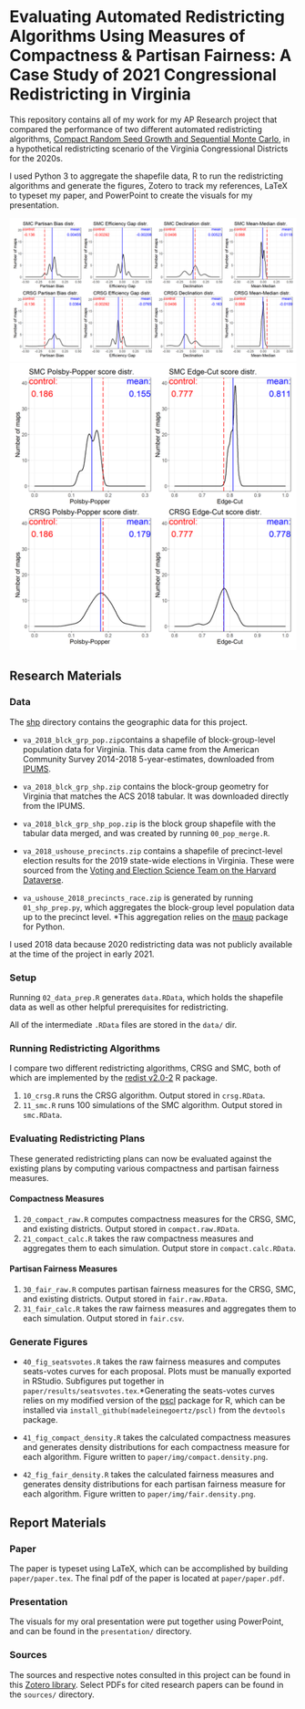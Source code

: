# Evaluating Automated Redistricting Algorithms Using Measures of Compactness & Partisan Fairness: A Case Study of 2021 Congressional Redistricting in Virginia

This repository contains all of my work for my AP Research project that compared the performance of two different automated redistricting algorithms, [Compact Random Seed Growth and Sequential Monte Carlo](https://github.com/alarm-redist/redist/releases/tag/v2.0-2), in a hypothetical redistricting scenario of the Virginia Congressional Districts for the 2020s.

I used Python 3 to aggregate the shapefile data, R to run the redistricting algorithms and generate the figures, Zotero to track my references, LaTeX to typeset my paper, and PowerPoint to create the visuals for my presentation.

![Fairness Measures Density Plot](paper/img/fair.density.png)
![Compactness Measures Density Plot](paper/img/compact.density.png)

## Research Materials

### Data

The [shp](https://github.com/madeleinegoertz/ap-research-redistricting/tree/master/shp) directory contains the geographic data for this project.

* `va_2018_blck_grp_pop.zip`contains a shapefile of block-group-level population data for Virginia. This data came from the American Community Survey 2014-2018 5-year-estimates, downloaded from [IPUMS](https://www.nhgis.org/).

* `va_2018_blck_grp_shp.zip` contains the block-group geometry for Virginia that matches the ACS 2018 tabular. It was downloaded directly from the IPUMS.
  
* `va_2018_blck_grp_shp_pop.zip` is the block group shapefile with the tabular data merged, and was created by running `00_pop_merge.R`.

* `va_2018_ushouse_precincts.zip` contains a shapefile of precinct-level election results for the 2019 state-wide elections in Virginia. These were sourced from the [Voting and Election Science Team on the Harvard Dataverse](https://dataverse.harvard.edu/file.xhtml?persistentId=doi:10.7910/DVN/UBKYRU/K8EV6K&version=34.0).

* `va_ushouse_2018_precincts_race.zip` is generated by running `01_shp_prep.py`, which aggregates the block-group level population data up to the precinct level. *This aggregation relies on the [maup](https://github.com/mggg/maup) package for Python.

I used 2018 data because 2020 redistricting data was not publicly available at the time of the project in early 2021.

### Setup

Running `02_data_prep.R` generates `data.RData`, which holds the shapefile data as well as other helpful prerequisites for redistricting.

All of the intermediate `.RData` files are stored in the `data/` dir.

### Running Redistricting Algorithms

I compare two different redistricting algorithms, CRSG and SMC, both of which are implemented by the [redist v2.0-2](https://github.com/alarm-redist/redist/releases/tag/v2.0-2) R package.

1. `10_crsg.R` runs the CRSG algorithm. Output stored in `crsg.RData`.
2. `11_smc.R` runs 100 simulations of the SMC algorithm. Output stored in `smc.RData`.

### Evaluating Redistricting Plans

These generated redistricting plans can now be evaluated against the existing plans by computing various compactness and partisan fairness measures.

#### Compactness Measures

1. `20_compact_raw.R` computes compactness measures for the CRSG, SMC, and existing districts. Output stored in `compact.raw.RData`.
2. `21_compact_calc.R` takes the raw compactness measures and aggregates them to each simulation. Output store in `compact.calc.RData`.

#### Partisan Fairness Measures

1. `30_fair_raw.R` computes partisan fairness measures for the CRSG, SMC, and existing districts. Output stored in `fair.raw.RData`.
2. `31_fair_calc.R` takes the raw fairness measures and aggregates them to each simulation. Output stored in `fair.csv`.

### Generate Figures

* `40_fig_seatsvotes.R` takes the raw fairness measures and computes seats-votes curves for each proposal. Plots must be manually exported in RStudio. Subfigures put together in `paper/results/seatsvotes.tex`.*Generating the seats-votes curves relies on my modified version of the [pscl](https://github.com/madeleinegoertz/pscl/) package for R, which can be installed via `install_github(madeleinegoertz/pscl)` from the `devtools` package.

* `41_fig_compact_density.R` takes the calculated compactness measures and generates density distributions for each compactness measure for each algorithm. Figure written to `paper/img/compact.density.png`.

* `42_fig_fair_density.R` takes the calculated fairness measures and generates density distributions for each partisan fairness measure for each algorithm. Figure written to `paper/img/fair.density.png`.

## Report Materials

### Paper

The paper is typeset using LaTeX, which can be accomplished by building `paper/paper.tex`. The final pdf of the paper is located at `paper/paper.pdf`.

### Presentation

The visuals for my oral presentation were put together using PowerPoint, and can be found in the `presentation/` directory.

### Sources

The sources and respective notes consulted in this project can be found in this [Zotero library](https://www.zotero.org/groups/2728121/ap-research-redistricting/tags/cited/library). Select PDFs for cited research papers can be found in the `sources/` directory.
